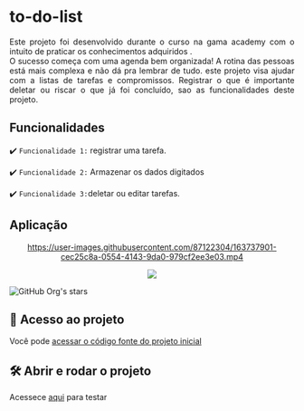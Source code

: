 # to-do-list





<p align="justify">
 Este projeto foi desenvolvido durante o curso na gama academy com o intuito de praticar os conhecimentos adquiridos . <br>
O sucesso começa com uma agenda bem organizada! A rotina das pessoas está mais complexa e não dá pra lembrar de tudo. este projeto visa  ajudar com a listas de tarefas e compromissos. Registrar o que é importante deletar ou  riscar o que já foi concluído, sao as funcionalidades deste projeto.

</p>

## Funcionalidades

:heavy_check_mark: `Funcionalidade 1:` registrar uma tarefa.

:heavy_check_mark: `Funcionalidade 2:` Armazenar os dados digitados

:heavy_check_mark: `Funcionalidade 3:`deletar ou editar tarefas.


## Aplicação
<div align="center">

https://user-images.githubusercontent.com/87122304/163737901-cec25c8a-0554-4143-9da0-979cf2ee3e03.mp4
 
</div >

<p align="center">
<img src="http://img.shields.io/static/v1?label=STATUS&message=EM%20DESENVOLVIMENTO&color=GREEN&style=for-the-badge"/>
 
 ![GitHub Org's stars](https://img.shields.io/github/stars/ZaidaCueto?style=social)
</p>



## 📁 Acesso ao projeto

Você pode [acessar o código fonte do projeto inicial](https://github.com/alura-cursos/android-com-kotlin-personalizando-ui/tree/projeto-inicial) 

## 🛠️ Abrir e rodar o projeto

Acessece [aqui](https://zaidacueto.github.io/to-do-list/) para testar






